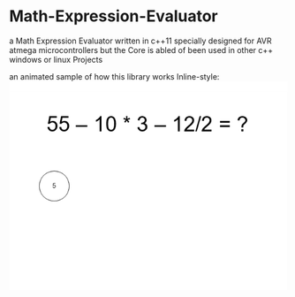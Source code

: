 # Math-Expression-Evaluator
a Math Expression Evaluator written in c++11 specially designed for AVR atmega microcontrollers  but the Core is abled of been used in other c++ windows or linux Projects

an animated sample of how this library works 
Inline-style: 
![Math-Expression-Evaluator](https://github.com/amirrastifarsad/Math-Expression-Evaluator/blob/master/images/Math-Expression-Evaluator.gif "sample")
